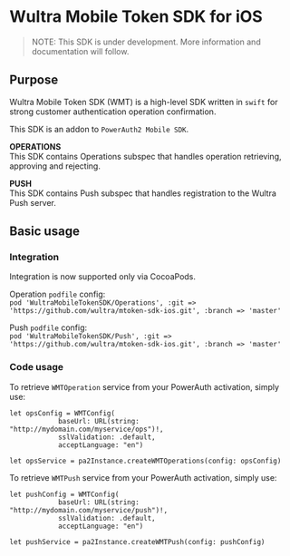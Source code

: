 # Wultra Mobile Token SDK for iOS

> NOTE: This SDK is under development. More information and documentation will follow.

## Purpose

Wultra Mobile Token SDK (WMT) is a high-level SDK written in `swift` for strong customer authentication operation confirmation.

This SDK is an addon to `PowerAuth2 Mobile SDK`.

**OPERATIONS**  
This SDK contains Operations subspec that handles operation retrieving, approving and rejecting.

**PUSH**  
This SDK contains Push subspec that handles registration to the Wultra Push server.


## Basic usage

### Integration

Integration is now supported only via CocoaPods.

Operation `podfile` config:  
`pod 'WultraMobileTokenSDK/Operations', :git => 'https://github.com/wultra/mtoken-sdk-ios.git', :branch => 'master'`

Push `podfile` config:   
`pod 'WultraMobileTokenSDK/Push', :git => 'https://github.com/wultra/mtoken-sdk-ios.git', :branch => 'master'`

### Code usage

To retrieve `WMTOperation` service from your PowerAuth activation, simply use:

```
let opsConfig = WMTConfig(
            baseUrl: URL(string: "http://mydomain.com/myservice/ops")!,
            sslValidation: .default,
            acceptLanguage: "en")
            
let opsService = pa2Instance.createWMTOperations(config: opsConfig)
```

To retrieve `WMTPush` service from your PowerAuth activation, simply use:

```
let pushConfig = WMTConfig(
            baseUrl: URL(string: "http://mydomain.com/myservice/push")!,
            sslValidation: .default,
            acceptLanguage: "en")
            
let pushService = pa2Instance.createWMTPush(config: pushConfig)
```